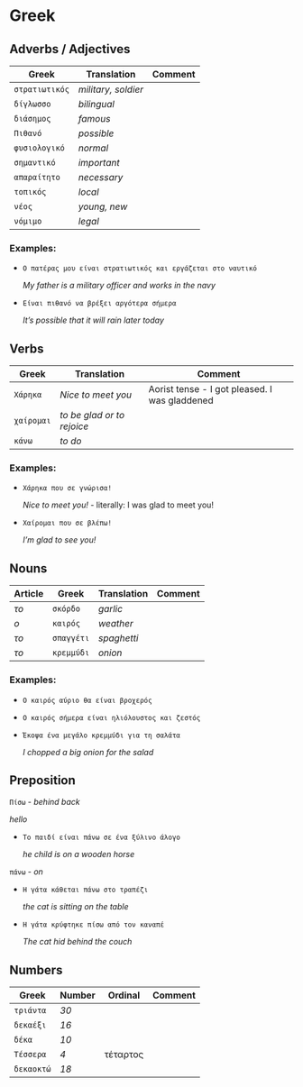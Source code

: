 
# Greek


##  Adverbs / Adjectives 

| Greek | Translation | Comment |
|-------|-------------|---------|
| `στρατιωτικός` | *military, soldier* |  |
| `δίγλωσσο` | *bilingual* |  |
| `διάσημος` | *famous* |  |
| `Πιθανό` | *possible* |  |
| `φυσιολογικό` | *normal* |  |
| `σημαντικό` | *important* |  |
| `απαραίτητο` | *necessary* |  |
| `τοπικός` | *local* |  |
| `νέος` | *young, new* |  |
| `νόμιμο` | *legal* |  |

### Examples:

- `Ο πατέρας μου είναι στρατιωτικός και εργάζεται στο ναυτικό`
        
    *My father is a military officer and works in the navy*

- `Είναι πιθανό να βρέξει αργότερα σήμερα`
        
    *It’s possible that it will rain later today*



## Verbs

| Greek | Translation | Comment |
|-------|-------------|---------|
| `Χάρηκα` | *Nice to meet you* | Aorist tense - I got pleased. I was gladdened |
| `χαίρομαι` | *to be glad or to rejoice* |  |
| `κάνω` | *to do* |  |

### Examples:

- `Χάρηκα που σε γνώρισα!`
        
    *Nice to meet you!* - literally: I was glad to meet you!

- `Χαίρομαι που σε βλέπω!`
        
    *I’m glad to see you!*



## Nouns

| Article | Greek | Translation | Comment |
|---------|-------|-------------|---------|
| *το* | `σκόρδο` | *garlic* |  |
| *ο* | `καιρός` | *weather* |  |
| *το* | `σπαγγέτι` | *spaghetti* |  |
| *το* | `κρεμμύδι` | *onion* |  |

### Examples:

- `Ο καιρός αύριο θα είναι βροχερός`
    

- `Ο καιρός σήμερα είναι ηλιόλουστος και ζεστός`
    

- `Έκοψα ένα μεγάλο κρεμμύδι για τη σαλάτα`
        
    *I chopped a big onion for the salad*


## Preposition


`Πίσω` - *behind back*

*hello*


- `Το παιδί είναι πάνω σε ένα ξύλινο άλογο`
        
    *he child is on a wooden horse*

`πάνω` - *on*


- `Η γάτα κάθεται πάνω στο τραπέζι`
        
    *the cat is sitting on the table*
- `Η γάτα κρύφτηκε πίσω από τον καναπέ`
        
    *The cat hid behind the couch*


## Numbers

| Greek | Number | Ordinal | Comment |
|-------|--------|---------|---------|
| `τριάντα` | *30* |  |  |
| `δεκαέξι` | *16* |  |  |
| `δέκα` | *10* |  |  |
| `Τέσσερα` | *4* | τέταρτος |  |
| `δεκαοκτώ` | *18* |  |  |

